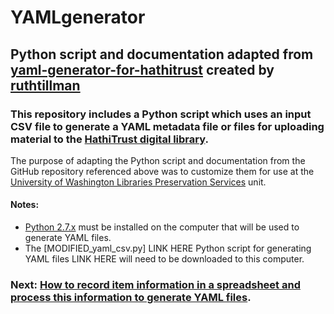 # YAMLgenerator
## Python script and documentation adapted from [yaml-generator-for-hathitrust](https://github.com/ruthtillman/yaml-generator-for-hathitrust) created by [ruthtillman](https://github.com/ruthtillman)  
### This repository includes a Python script which uses an input CSV file to generate a YAML metadata file or files for uploading material to the [HathiTrust digital library](https://www.hathitrust.org/).  
The purpose of adapting the Python script and documentation from the GitHub repository referenced above was to customize them for use at the [University of Washington Libraries Preservation Services](http://www.lib.washington.edu/preservation) unit.  
#### Notes:  
- [Python 2.7.x](https://www.python.org/downloads/release/python-2715/) must be installed on the computer that will be used to generate YAML files.
- The [MODIFIED_yaml_csv.py] LINK HERE Python script for generating YAML files LINK HERE will need to be downloaded to this computer.  
### Next: [How to record item information in a spreadsheet and process this information to generate YAML files](HowTo.md).
